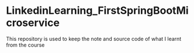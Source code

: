 # LinkedinLearning_FirstSpringBootMicroservice
This repository is used to keep the note and source code of what I learnt from the course

